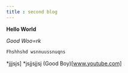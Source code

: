 ```yaml
---
title : second blog
---
```





**Hello World**

_Good Woo=rk_

```js
Fhshhshd wsnnuussnuqns

```

*jjjsjs]
*jsjjsjjsj
(Good Boy)[www.youtube.com]